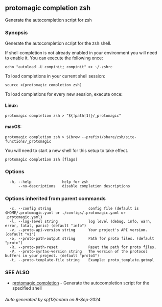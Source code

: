 ## protomagic completion zsh

Generate the autocompletion script for zsh

### Synopsis

Generate the autocompletion script for the zsh shell.

If shell completion is not already enabled in your environment you will need
to enable it.  You can execute the following once:

	echo "autoload -U compinit; compinit" >> ~/.zshrc

To load completions in your current shell session:

	source <(protomagic completion zsh)

To load completions for every new session, execute once:

#### Linux:

	protomagic completion zsh > "${fpath[1]}/_protomagic"

#### macOS:

	protomagic completion zsh > $(brew --prefix)/share/zsh/site-functions/_protomagic

You will need to start a new shell for this setup to take effect.


```
protomagic completion zsh [flags]
```

### Options

```
  -h, --help              help for zsh
      --no-descriptions   disable completion descriptions
```

### Options inherited from parent commands

```
  -c, --config string                 config file (default is $HOME/.protomagic.yaml or ./configs/.protomagic.yaml or .protomagic.yaml)
  -l, --log-level string              log level (debug, info, warn, error, fatal, panic) (default "info")
  -v, --proto-api-version string      Your project's API version. (default "v1")
  -o, --proto-path-output string      Path for proto files. (default "proto")
  -R, --proto-path-reset              Reset the path for proto files.
  -V, --proto-syntax-version string   The version of the protocol buffers in your project. (default "proto3")
  -t, --proto-template-file string    Example: proto_template.gotmpl
```

### SEE ALSO

* [protomagic completion](protomagic_completion.md)	 - Generate the autocompletion script for the specified shell

###### Auto generated by spf13/cobra on 8-Sep-2024
